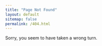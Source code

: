 ```yaml
---
title: "Page Not Found"
layout: default
sitemap: false
permalink: /404.html
---
```


Sorry, you seem to have taken a wrong turn.

